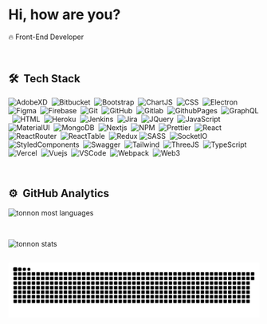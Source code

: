 <h1 align="left">
   Hi, how are you?
</h1>

🔥 Front-End Developer 

<br>

## 🛠 &nbsp;Tech Stack

![AdobeXD](https://img.shields.io/badge/Adobe%20XD-470137?style=for-the-badge&logo=Adobe%20XD&logoColor=#FF61F6)&nbsp;
![Bitbucket](https://img.shields.io/badge/Bitbucket-0747a6?style=for-the-badge&logo=bitbucket&logoColor=white)&nbsp;
![Bootstrap](https://img.shields.io/badge/Bootstrap-563D7C?style=for-the-badge&logo=bootstrap&logoColor=white)&nbsp;
![ChartJS](https://img.shields.io/badge/Chart%20js-FF6384?style=for-the-badge&logo=chartdotjs&logoColor=white)&nbsp;
![CSS](https://img.shields.io/badge/CSS3-1572B6?style=for-the-badge&logo=css3&logoColor=white)&nbsp;
![Electron](https://img.shields.io/badge/Electron-2B2E3A?style=for-the-badge&logo=electron&logoColor=9FEAF9)&nbsp;
![Figma](https://img.shields.io/badge/Figma-F24E1E?style=for-the-badge&logo=figma&logoColor=white)&nbsp;
![Firebase](https://img.shields.io/badge/firebase-ffca28?style=for-the-badge&logo=firebase&logoColor=black)&nbsp;
![Git](https://img.shields.io/badge/GIT-E44C30?style=for-the-badge&logo=git&logoColor=white)&nbsp;
![GitHub](https://img.shields.io/badge/GitHub-100000?style=for-the-badge&logo=github&logoColor=white)&nbsp;
![Gitlab](https://img.shields.io/badge/GitLab-330F63?style=for-the-badge&logo=gitlab&logoColor=white)&nbsp;
![GithubPages](https://img.shields.io/badge/GitHub%20Pages-222222?style=for-the-badge&logo=GitHub%20Pages&logoColor=white)&nbsp;
![GraphQL](https://img.shields.io/badge/GraphQl-E10098?style=for-the-badge&logo=graphql&logoColor=white)&nbsp;
![HTML](https://img.shields.io/badge/HTML5-E34F26?style=for-the-badge&logo=html5&logoColor=white)&nbsp;
![Heroku](https://img.shields.io/badge/Heroku-430098?style=for-the-badge&logo=heroku&logoColor=white)&nbsp;
![Jenkins](https://img.shields.io/badge/Jenkins-D24939?style=for-the-badge&logo=Jenkins&logoColor=white)&nbsp;
![Jira](https://img.shields.io/badge/Jira-0052CC?style=for-the-badge&logo=Jira&logoColor=white)&nbsp;
![JQuery](https://img.shields.io/badge/jQuery-0769AD?style=for-the-badge&logo=jquery&logoColor=white)&nbsp;
![JavaScript](https://img.shields.io/badge/JavaScript-323330?style=for-the-badge&logo=javascript&logoColor=F7DF1E)&nbsp;
![MaterialUI](https://img.shields.io/badge/Material--UI-0081CB?style=for-the-badge&logo=material-ui&logoColor=white)&nbsp;
![MongoDB](https://img.shields.io/badge/MongoDB-4EA94B?style=for-the-badge&logo=mongodb&logoColor=white)&nbsp;
![Nextjs](https://img.shields.io/badge/next%20js-000000?style=for-the-badge&logo=nextdotjs&logoColor=white)&nbsp;
![NPM](https://img.shields.io/badge/npm-CB3837?style=for-the-badge&logo=npm&logoColor=white)&nbsp;
![Prettier](https://img.shields.io/badge/prettier-1A2C34?style=for-the-badge&logo=prettier&logoColor=F7BA3E)&nbsp;
![React](https://img.shields.io/badge/React-20232A?style=for-the-badge&logo=react&logoColor=61DAFB)&nbsp;
![ReactRouter](https://img.shields.io/badge/React_Router-CA4245?style=for-the-badge&logo=react-router&logoColor=white)&nbsp;
![ReactTable](https://img.shields.io/badge/react%20table-FF4154?style=for-the-badge&logo=react%20table&logoColor=white)&nbsp;
![Redux](https://img.shields.io/badge/Redux-593D88?style=for-the-badge&logo=redux&logoColor=white)
![SASS](https://img.shields.io/badge/Sass-CC6699?style=for-the-badge&logo=sass&logoColor=white)&nbsp;
![SocketIO](https://img.shields.io/badge/Socket.io-010101?&style=for-the-badge&logo=Socket.io&logoColor=white)&nbsp;
![StyledComponents](https://img.shields.io/badge/styled--components-DB7093?style=for-the-badge&logo=styled-components&logoColor=white)&nbsp;
![Swagger](https://img.shields.io/badge/Swagger-85EA2D?style=for-the-badge&logo=Swagger&logoColor=white)&nbsp;
![Tailwind](https://img.shields.io/badge/Tailwind_CSS-38B2AC?style=for-the-badge&logo=tailwind-css&logoColor=white)&nbsp;
![ThreeJS](https://img.shields.io/badge/ThreeJs-black?style=for-the-badge&logo=three.js&logoColor=white)&nbsp;
![TypeScript](https://img.shields.io/badge/TypeScript-007ACC?style=for-the-badge&logo=typescript&logoColor=white)&nbsp;
![Vercel](https://img.shields.io/badge/Vercel-000000?style=for-the-badge&logo=vercel&logoColor=white)&nbsp;
![Vuejs](https://img.shields.io/badge/Vue.js-35495E?style=for-the-badge&logo=vue.js&logoColor=4FC08D)&nbsp;
![VSCode](https://img.shields.io/badge/VSCode-0078D4?style=for-the-badge&logo=visual%20studio%20code&logoColor=white)&nbsp;
![Webpack](https://img.shields.io/badge/Webpack-8DD6F9?style=for-the-badge&logo=Webpack&logoColor=white)&nbsp;
![Web3](https://img.shields.io/badge/web3%20js-F16822?style=for-the-badge&logo=web3.js&logo)

<br>

## ⚙️ &nbsp;GitHub Analytics

<div>
  <img width="500em" src="https://github-readme-stats.vercel.app/api/top-langs/?username=tonnon&layout=compact&theme=midnight-purple" alt="tonnon most languages"/>
  
  &nbsp; 
  
  <img width="500em" src="https://github-readme-stats.vercel.app/api?username=tonnon&show_icons=true&theme=midnight-purple" alt="tonnon stats"/>
</div>

  ##
 
  ![Snake animation](https://github.com/tonnon/tonnon/blob/output/github-contribution-grid-snake.svg)
 
</div>
